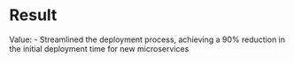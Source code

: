 # Result

Value: - Streamlined the deployment process, achieving a 90% reduction in the initial deployment time for new microservices